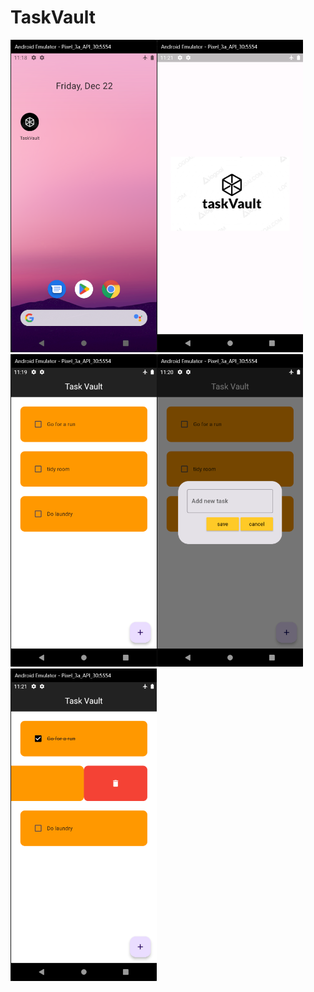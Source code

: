 # TaskVault

<img src= "screen_shots/Menu%20view.png" height=500><img src= "screen_shots/splash%20screen.png" height=500><img src= "screen_shots/App%20view.png" height=500><img src= "screen_shots/add%20new%20task.png" height=500><img src= "screen_shots/deletenote.png" height=500>




